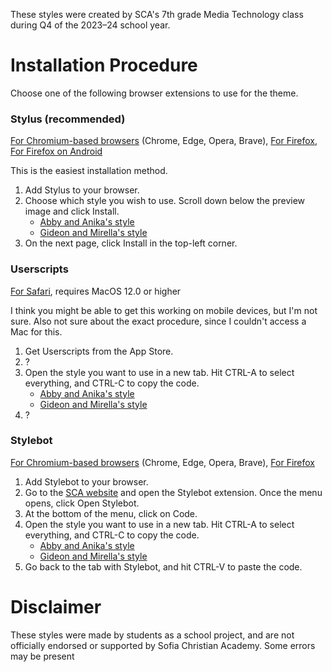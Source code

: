 These styles were created by SCA's 7th grade Media Technology class during Q4 of the 2023–24 school year.

# Installation Procedure
Choose one of the following browser extensions to use for the theme.
### Stylus (recommended)
[For Chromium-based browsers](https://chromewebstore.google.com/detail/clngdbkpkpeebahjckkjfobafhncgmne) (Chrome, Edge, Opera, Brave), [For Firefox](https://addons.mozilla.org/en-US/firefox/addon/styl-us/), [For Firefox on Android](https://addons.mozilla.org/en-US/android/addon/styl-us/)

This is the easiest installation method.
1. Add Stylus to your browser.
2. Choose which style you wish to use. Scroll down below the preview image and click Install.
   * [Abby and Anika's style](https://userstyles.world/style/16512/abby-and-anikas-theme)
   * [Gideon and Mirella's style](https://userstyles.world/style/16513/gideon-and-mirellas-theme)
3. On the next page, click Install in the top-left corner.

### Userscripts
[For Safari](https://apps.apple.com/us/app/userscripts/id1463298887), requires MacOS 12.0 or higher

I think you might be able to get this working on mobile devices, but I'm not sure. Also not sure about the exact procedure, since I couldn't access a Mac for this.

1. Get Userscripts from the App Store.
2. ?
3. Open the style you want to use in a new tab. Hit CTRL-A to select everything, and CTRL-C to copy the code.
   * [Abby and Anika's style](https://raw.githubusercontent.com/LilLiteralist/SCA-dark-mode/main/Abby%20and%20Anika%20Style.css)
   * [Gideon and Mirella's style](https://raw.githubusercontent.com/LilLiteralist/SCA-dark-mode/main/Gideon%20and%20Mirella%20Style.css)
4. ?

### Stylebot
[For Chromium-based browsers](https://chromewebstore.google.com/detail/stylebot/oiaejidbmkiecgbjeifoejpgmdaleoha) (Chrome, Edge, Opera, Brave), [For Firefox](https://addons.mozilla.org/en-US/firefox/addon/stylebot-web/)
1. Add Stylebot to your browser.
2. Go to the [SCA website](https://www.sofiachristianacademy.org/) and open the Stylebot extension. Once the menu opens, click Open Stylebot.
3. At the bottom of the menu, click on Code.
4. Open the style you want to use in a new tab. Hit CTRL-A to select everything, and CTRL-C to copy the code.
   * [Abby and Anika's style](https://raw.githubusercontent.com/LilLiteralist/SCA-dark-mode/main/Abby%20and%20Anika%20Style.css)
   * [Gideon and Mirella's style](https://raw.githubusercontent.com/LilLiteralist/SCA-dark-mode/main/Gideon%20and%20Mirella%20Style.css)
5. Go back to the tab with Stylebot, and hit CTRL-V to paste the code.

# Disclaimer
These styles were made by students as a school project, and are not officially endorsed or supported by Sofia Christian Academy. Some errors may be present
